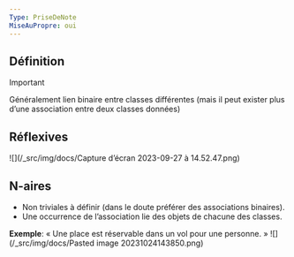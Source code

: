 ```yaml
---
Type: PriseDeNote
MiseAuPropre: oui
---
```

## Définition
>[!important]
>Généralement lien binaire entre classes différentes (mais il peut exister plus d’une association entre deux classes données)

## Réflexives
![](/_src/img/docs/Capture d’écran 2023-09-27 à 14.52.47.png)
## N-aires
- Non triviales à définir (dans le doute préférer des associations binaires).
- Une occurrence de l’association lie des objets de chacune des classes.

**Exemple**: « Une place est réservable dans un vol pour une personne. »
![](/_src/img/docs/Pasted image 20231024143850.png)
